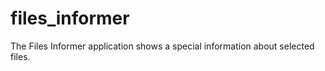 files_informer
==============

The Files Informer application shows a special information about selected files.
